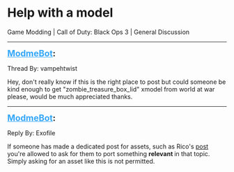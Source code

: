 # Help with a model
Game Modding | Call of Duty: Black Ops 3 | General Discussion

---
<strong style="font-size: 1.4em;"><span style="text-decoration: underline;text-decoration-color: #34a7f9;"><span style="color:#34a7f9;">ModmeBot</span></span>:</strong>

<p>Thread By: vampehtwist<br /><p style="text-align:left;">Hey, don&#39;t really know if this is the right place to post but could someone be kind enough to get &quot;zombie_treasure_box_lid&quot; xmodel from world at war please, would be much appreciated thanks.</p></p>

---
<strong style="font-size: 1.4em;"><span style="text-decoration: underline;text-decoration-color: #34a7f9;"><span style="color:#34a7f9;">ModmeBot</span></span>:</strong>

<p>Reply By: Exofile<br /><p style="text-align:left;">If someone has made a dedicated post for assets, such as Rico&#39;s <a href="index.php?view=topic&tid=295">post</a> you&#39;re allowed to ask for them to port something <strong>relevant </strong>in that topic. Simply asking for an asset like this is not permitted.</p></p>
